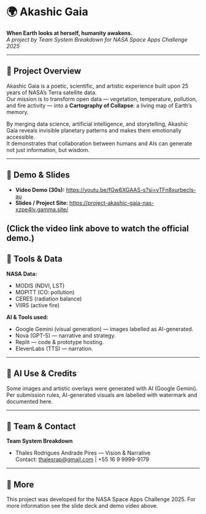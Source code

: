 # 🌍 Akashic Gaia
**When Earth looks at herself, humanity awakens.**  
*A project by Team System Breakdown for NASA Space Apps Challenge 2025*

---

## 🚀 Project Overview
Akashic Gaia is a poetic, scientific, and artistic experience built upon 25 years of NASA’s Terra satellite data.  
Our mission is to transform open data — vegetation, temperature, pollution, and fire activity — into a **Cartography of Collapse**: a living map of Earth’s memory.  

By merging data science, artificial intelligence, and storytelling, Akashic Gaia reveals invisible planetary patterns and makes them emotionally accessible.  
It demonstrates that collaboration between humans and AIs can generate not just information, but wisdom.  

---

## 🎥 Demo & Slides
- **Video Demo (30s):** https://youtu.be/fGw6XGAAS-s?si=vTFn8xurbecls-au  
- **Slides / Project Site:** https://project-akashic-gaia-nas-xzpe4lv.gamma.site/

(Click the video link above to watch the official demo.)
---

## 🔧 Tools & Data
**NASA Data:**  
- MODIS (NDVI, LST)  
- MOPITT (CO: pollution)  
- CERES (radiation balance)  
- VIIRS (active fire)  

**AI & Tools used:**  
- Google Gemini (visual generation) — images labelled as AI-generated.  
- Nova (GPT-5) — narrative and strategy.  
- Replit — code & prototype hosting.  
- ElevenLabs (TTS) — narration.

---

## 📝 AI Use & Credits
Some images and artistic overlays were generated with AI (Google Gemini). Per submission rules, AI-generated visuals are labelled with watermark and documented here.

---

## 👥 Team & Contact
**Team System Breakdown**  
- Thales Rodrigues Andrade Pires — Vision & Narrative  
Contact: thalesrap@gmail.com | +55 16 9 9999-9179

---

## 🔗 More
This project was developed for the NASA Space Apps Challenge 2025. For more information see the slide deck and demo video above.
